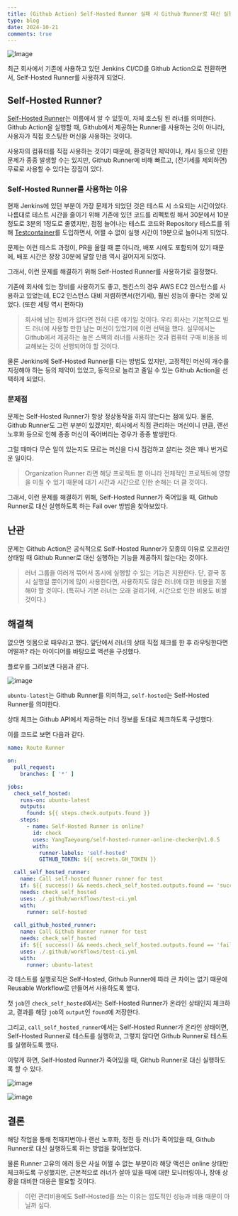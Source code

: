 ```yaml
---
title: (Github Action) Self-Hosted Runner 실패 시 Github Runner로 대신 실행하기
type: blog
date: 2024-10-21
comments: true
---
```


![Image](/images/github_action/self-hosted-online-checker-1729507848686.png)

최근 회사에서 기존에 사용하고 있던 Jenkins CI/CD를 Github Action으로 전환하면서, Self-Hosted Runner를 사용하게 되었다.

## Self-Hosted Runner?
[Self-Hosted Runner](https://docs.github.com/en/actions/hosting-your-own-runners/managing-self-hosted-runners/adding-self-hosted-runners)는 이름에서 알 수 있듯이, 자체 호스팅 된 러너를 의미한다. Github Action을 실행할 때, Github에서 제공하는 Runner를 사용하는 것이 아니라, 사용자가 직접 호스팅한 머신을 사용하는 것이다.

사용자의 컴퓨터를 직접 사용하는 것이기 때문에, 환경적인 제약이나, 캐시 등으로 인한 문제가 종종 발생할 수는 있지만, Github Runner에 비해 빠르고, (전기세를 제외하면) 무료로 사용할 수 있다는 장점이 있다.

### Self-Hosted Runner를 사용하는 이유

현재 Jenkins에 있던 부분이 가장 문제가 되었던 것은 테스트 시 소요되는 시간이었다. 나름대로 테스트 시간을 줄이기 위해 기존에 있던 코드를 리펙토링 해서 30분에서 10분정도로 3분의 1정도로 줄였지만, 점점 늘어나는 테스트 코드와 Repository 테스트를 위해 [Testcontainer](https://testcontainers.com/)를 도입하면서, 어쩔 수 없이 실행 시간이 19분으로 늘어나게 되었다.

문제는 이런 테스트 과정이, PR을 올릴 때 뿐 아니라, 배포 시에도 포함되어 있기 때문에, 배포 시간은 장장 30분에 달할 만큼 역시 길어지게 되었다.

그래서, 이런 문제를 해결하기 위해 Self-Hosted Runner를 사용하기로 결정했다.

기존에 회사에 있는 장비를 사용하기도 좋고, 젠킨스의 경우 AWS EC2 인스턴스를 사용하고 있었는데, EC2 인스턴스 대비 저렴하면서(전기세), 훨씬 성능이 좋다는 것에 있었다. (또한 세팅 역시 편하다)
> 회사에 남는 장비가 없다면 전혀 다른 얘기일 것이다. 우리 회사는 기본적으로 빌드 러너에 사용할 만한 남는 머신이 있었기에 이런 선택을 했다. 실무에서는 Github에서 제공하는 높은 스펙의 러너를 사용하는 것과 컴퓨터 구매 비용을 비교해보는 것이 선행되어야 할 것이다.

물론 Jenkins에 Self-Hosted Runner를 다는 방법도 있지만, 고정적인 머신의 개수를 지정해야 하는 등의 제약이 있었고, 동적으로 늘리고 줄일 수 있는 Github Action을 선택하게 되었다.

### 문제점
문제는 Self-Hosted Runner가 항상 정상동작을 하지 않는다는 점에 있다. 물론, Github Runner도 그런 부분이 있겠지만, 회사에서 직접 관리하는 머신이니 만큼, 랜선 노후화 등으로 인해 종종 머신이 죽어버리는 경우가 종종 발생한다.

그럴 때마다 무슨 일이 있는지도 모르는 머신을 다시 점검하고 살리는 것은 꽤나 번거로운 일이다.
> Organization Runner 라면 해당 프로젝트 뿐 아니라 전체적인 프로젝트에 영향을 미칠 수 있기 때문에 대기 시간과 시간으로 인한 손해는 더 클 것이다.

그래서, 이런 문제를 해결하기 위해, Self-Hosted Runner가 죽어있을 때, Github Runner로 대신 실행하도록 하는 Fail over 방법을 찾아보았다.

## 난관
문제는 Github Action은 공식적으로 Self-Hosted Runner가 모종의 이유로 오프라인 상태일 때 Github Runner로 대신 실행하는 기능을 제공하지 않는다는 것이다.
> 러너 그룹을 여러개 묶어서 동시에 실행할 수 있는 기능은 지원한다. 단, 결국 동시 실행일 뿐이기에 많이 사용한다면, 사용하지도 않은 러너에 대한 비용을 지불해야 할 것이다. (특히나 기본 러너는 오래 걸리기에, 시간으로 인한 비용도 비쌀 것이다.)

## 해결책
없으면 잇몸으로 때우라고 했다. 앞단에서 러너의 상태 직접 체크를 한 후 라우팅한다면 어떨까? 라는 아이디어를 바탕으로 액션을 구성했다.

플로우를 그려보면 다음과 같다.

![image](/images/github_action/self-hosted-online-checker-1729507068273.png)

`ubuntu-latest`는 Github Runner를 의미하고, `self-hosted`는 Self-Hosted Runner를 의미한다.

상태 체크는 Github API에서 제공하는 러너 정보를 토대로 체크하도록 구성했다.

이를 코드로 보면 다음과 같다.

```yaml
name: Route Runner

on:
  pull_request:
    branches: [ '*' ]

jobs:
  check_self_hosted:
    runs-on: ubuntu-latest
    outputs:
      found: ${{ steps.check.outputs.found }}
    steps:
      - name: Self-Hosted Runner is online?
        id: check
        uses: YangTaeyoung/self-hosted-runner-online-checker@v1.0.5
        with:
          runner-labels: 'self-hosted'
          GITHUB_TOKEN: ${{ secrets.GH_TOKEN }}

  call_self_hosted_runner:
    name: Call self-hosted Runner runner for test
    if: ${{ success() && needs.check_self_hosted.outputs.found == 'success' }}
    needs: check_self_hosted
    uses: ./.github/workflows/test-ci.yml
    with:
      runner: self-hosted
   
  call_github_hosted_runner:
    name: Call Github Runner runner for test
    needs: check_self_hosted
    if: ${{ success() && needs.check_self_hosted.outputs.found == 'failure'}}
    uses: ./.github/workflows/test-ci.yml
    with:
      runner: ubuntu-latest
```

각 테스트를 실행로직은 Self-Hosted, Github Runner에 따라 큰 차이는 없기 때문에 Reusable Workflow로 만들어서 사용하도록 했다.

첫 `job`인 `check_self_hosted`에서는 Self-Hosted Runner가 온라인 상태인지 체크하고, 결과를 해당 `job`의 `output`인 `found`에 저장한다.

그리고, `call_self_hosted_runner`에서는 Self-Hosted Runner가 온라인 상태이면, Self-Hosted Runner로 테스트를 실행하고, 그렇지 않다면 Github Runner로 테스트를 실행하도록 했다.

이렇게 하면, Self-Hosted Runner가 죽어있을 때, Github Runner로 대신 실행하도록 할 수 있다.

![image](/images/github_action/self-hosted-online-checker-1729507626121.png)

![image](/images/github_action/self-hosted-online-checker-1729507642587.png)

## 결론
해당 작업을 통해 천재지변이나 랜선 노후화, 정전 등 러너가 죽어있을 때, Github Runner로 대신 실행하도록 하는 방법을 찾아보았다.

물론 Runner 고유의 에러 등은 사실 어쩔 수 없는 부분이라 해당 액션은 online 상태만 체크하도록 구성했지만, 근본적으로 러너가 살아 있을 때에 대한 모니터링이나, 장애 상황을 대비한 대응은 필요할 것이다.
> 이런 관리비용에도 Self-Hosted를 쓰는 이유는 압도적인 성능과 비용 때문이 아닐까 싶다.